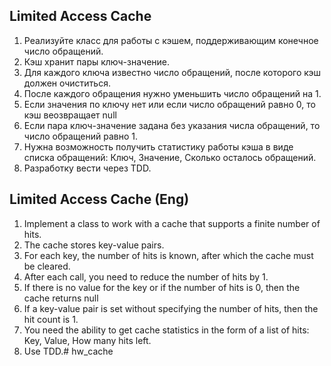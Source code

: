 ## Limited Access Cache
1. Реализуйте класс для работы с кэшем, поддерживающим конечное число обращений.
2. Кэш хранит пары ключ-значение.
3. Для каждого ключа известно число обращений, после которого кэш должен очиститься.
4. После каждого обращения нужно уменьшить число обращений на 1.
5. Если значения по ключу нет или если число обращений равно 0, то кэш веозвращает null
6. Если пара ключ-значение задана без указания числа обращений, то число обращений равно 1.
7. Нужна возможность получить статистику работы кэша в виде списка обращений:
Ключ, Значение, Сколько осталось обращений.
8. Разработку вести через TDD. 

## Limited Access Cache (Eng)
1. Implement a class to work with a cache that supports a finite number of hits.
2. The cache stores key-value pairs.
3. For each key, the number of hits is known, after which the cache must be cleared.
4. After each call, you need to reduce the number of hits by 1.
5. If there is no value for the key or if the number of hits is 0, then the cache returns null
6. If a key-value pair is set without specifying the number of hits, then the hit count is 1.
7. You need the ability to get cache statistics in the form of a list of hits:
   Key, Value, How many hits left.
8. Use TDD.#   h w _ c a c h e  
 